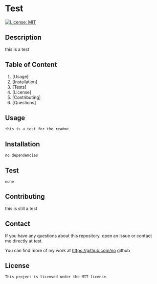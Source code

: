 # Test

  [![License: MIT](https://img.shields.io/badge/License-MIT-yellow.svg)](https://opensource.org/licenses/MIT)

  ## Description
  
  
  this is a test


  ## Table of Content
  
  1. [Usage]
  2. [Installation]
  3. [Tests]
  4. [License]
  5. [Contributing]
  6. [Questions]

  ## Usage
  ```
  this is a test for the readme
  ```


  ## Installation
  ```
  no dependencies
  ```


  ## Test
  ```
  none
  ```

  ## Contributing
  this is still a test

  ## Contact

  If you have any questions about this repository, open an issue or contact me directly at test. 
  
  You can find more of my work at https://github.com/no github

## License

    This project is licensed under the MIT license.

    

